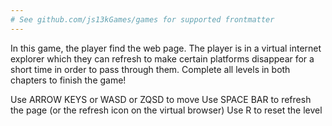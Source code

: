 ```yaml
---
# See github.com/js13kGames/games for supported frontmatter
---
```

In this game, the player find the web page. The player is in a virtual internet explorer which they can refresh to make certain platforms disappear for a short time in order to pass through them. Complete all levels in both chapters to finish the game!

Use ARROW KEYS or WASD or ZQSD to move
Use SPACE BAR to refresh the page (or the refresh icon on the virtual browser)
Use R to reset the level